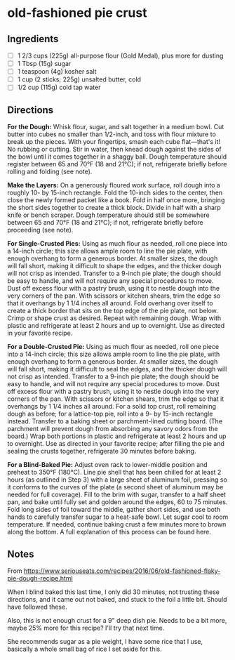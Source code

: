 # old-fashioned pie crust

## Ingredients

* [ ] 1 2/3 cups (225g) all-purpose flour (Gold Medal), plus more for dusting
* [ ] 1 Tbsp (15g) sugar
* [ ] 1 teaspoon (4g) kosher salt
* [ ] 1 cup (2 sticks; 225g) unsalted butter, cold
* [ ] 1/2 cup (115g) cold tap water

## Directions

**For the Dough:** Whisk flour, sugar, and salt together in a medium bowl. Cut butter into cubes no smaller than 1/2-inch, and toss with flour mixture to break up the pieces. With your fingertips, smash each cube flat—that's it! No rubbing or cutting. Stir in water, then knead dough against the sides of the bowl until it comes together in a shaggy ball. Dough temperature should register between 65 and 70°F (18 and 21°C); if not, refrigerate briefly before rolling and folding (see note).

**Make the Layers:** On a generously floured work surface, roll dough into a roughly 10- by 15-inch rectangle. Fold the 10-inch sides to the center, then close the newly formed packet like a book. Fold in half once more, bringing the short sides together to create a thick block. Divide in half with a sharp knife or bench scraper. Dough temperature should still be somewhere between 65 and 70°F (18 and 21°C); if not, refrigerate briefly before proceeding (see note).

**For Single-Crusted Pies:** Using as much flour as needed, roll one piece into a 14-inch circle; this size allows ample room to line the pie plate, with enough overhang to form a generous border. At smaller sizes, the dough will fall short, making it difficult to shape the edges, and the thicker dough will not crisp as intended. Transfer to a 9-inch pie plate; the dough should be easy to handle, and will not require any special procedures to move. Dust off excess flour with a pastry brush, using it to nestle dough into the very corners of the pan. With scissors or kitchen shears, trim the edge so that it overhangs by 1 1/4 inches all around. Fold overhang over itself to create a thick border that sits on the top edge of the pie plate, not below. Crimp or shape crust as desired. Repeat with remaining dough. Wrap with plastic and refrigerate at least 2 hours and up to overnight. Use as directed in your favorite recipe.

**For a Double-Crusted Pie:** Using as much flour as needed, roll one piece into a 14-inch circle; this size allows ample room to line the pie plate, with enough overhang to form a generous border. At smaller sizes, the dough will fall short, making it difficult to seal the edges, and the thicker dough will not crisp as intended. Transfer to a 9-inch pie plate; the dough should be easy to handle, and will not require any special procedures to move. Dust off excess flour with a pastry brush, using it to nestle dough into the very corners of the pan. With scissors or kitchen shears, trim the edge so that it overhangs by 1 1/4 inches all around. For a solid top crust, roll remaining dough as before; for a lattice-top pie, roll into a 9- by 15-inch rectangle instead. Transfer to a baking sheet or parchment-lined cutting board. (The parchment will prevent dough from absorbing any savory odors from the board.) Wrap both portions in plastic and refrigerate at least 2 hours and up to overnight. Use as directed in your favorite recipe; after filling the pie and sealing the crusts together, refrigerate 30 minutes before baking.

**For a Blind-Baked Pie:** Adjust oven rack to lower-middle position and preheat to 350°F (180°C). Line pie shell that has been chilled for at least 2 hours (as outlined in Step 3) with a large sheet of aluminum foil, pressing so it conforms to the curves of the plate (a second sheet of aluminum may be needed for full coverage). Fill to the brim with sugar, transfer to a half sheet pan, and bake until fully set and golden around the edges, 60 to 75 minutes. Fold long sides of foil toward the middle, gather short sides, and use both hands to carefully transfer sugar to a heat-safe bowl. Let sugar cool to room temperature. If needed, continue baking crust a few minutes more to brown along the bottom. A full explanation of this process can be found here.

## Notes

From https://www.seriouseats.com/recipes/2016/06/old-fashioned-flaky-pie-dough-recipe.html

When I blind baked this last time, I only did 30 minutes, not trusting these directions, and it came out not baked, and stuck to the foil a little bit. Should have followed these.

Also, this is not enough crust for a 9" deep dish pie. Needs to be a bit more, maybe 25% more for this recipe? I'll try that next time.

She recommends sugar as a pie weight, I have some rice that I use, basically a whole small bag of rice I set aside for this.
